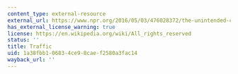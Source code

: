 ```yaml
---
content_type: external-resource
external_url: https://www.npr.org/2016/05/03/476028372/the-unintended-consequences-of-trying-to-fix-traffic
has_external_license_warning: true
license: https://en.wikipedia.org/wiki/All_rights_reserved
status: ''
title: Traffic
uid: 1a38fbb1-0683-4ce9-8cae-f2580a3fac14
wayback_url: ''
---
```

